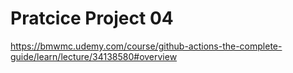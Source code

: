 # Pratcice Project 04

<https://bmwmc.udemy.com/course/github-actions-the-complete-guide/learn/lecture/34138580#overview>

